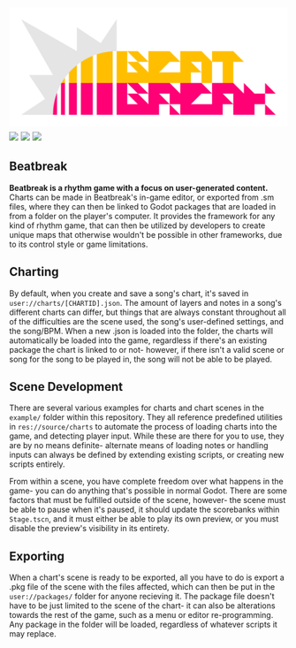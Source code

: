 ![Beatbreak logo](https://raw.githubusercontent.com/cyber-dile/Beatbreak/main/assets/game/beatbreakGithub.png)
![](https://img.shields.io/github/v/release/cyber-dile/Beatbreak?style=flat-square) ![](https://img.shields.io/github/downloads/cyber-dile/Beatbreak/total?style=flat-square) ![](https://img.shields.io/github/license/cyber-dile/Beatbreak?style=flat-square)
---
## Beatbreak
**Beatbreak is a rhythm game with a focus on user-generated content.** Charts can be made in Beatbreak's in-game editor, or exported from .sm files, where they can then be linked to Godot packages that are loaded in from a folder on the player's computer. It provides the framework for any kind of rhythm game, that can then be utilized by developers to create unique maps that otherwise wouldn't be possible in other frameworks, due to its control style or game limitations.

## Charting
By default, when you create and save a song's chart, it's saved in `user://charts/[CHARTID].json`. The amount of layers and notes in a song's different charts can differ, but things that are always constant throughout all of the difficulties are the scene used, the song's user-defined settings, and the song/BPM. When a new .json is loaded into the folder, the charts will automatically be loaded into the game, regardless if there's an existing package the chart is linked to or not- however, if there isn't a valid scene or song for the song to be played in, the song will not be able to be played.

## Scene Development
There are several various examples for charts and chart scenes in the `example/` folder within this repository. They all reference predefined utilities in `res://source/charts` to automate the process of loading charts into the game, and detecting player input. While these are there for you to use, they are by no means definite- alternate means of loading notes or handling inputs can always be defined by extending existing scripts, or creating new scripts entirely.

From within a scene, you have complete freedom over what happens in the game- you can do anything that's possible in normal Godot. There are some factors that must be fulfilled outside of the scene, however- the scene must be able to pause when it's paused, it should update the scorebanks within `Stage.tscn`, and it must either be able to play its own preview, or you must disable the preview's visibility in its entirety.

## Exporting
When a chart's scene is ready to be exported, all you have to do is export a .pkg file of the scene with the files affected, which can then be put in the `user://packages/` folder for anyone recieving it. The package file doesn't have to be just limited to the scene of the chart- it can also be alterations towards the rest of the game, such as a menu or editor re-programming. Any package in the folder will be loaded, regardless of whatever scripts it may replace.